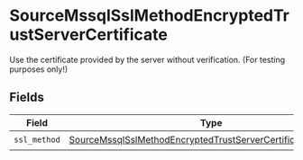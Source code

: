 # SourceMssqlSslMethodEncryptedTrustServerCertificate

Use the certificate provided by the server without verification. (For testing purposes only!)


## Fields

| Field                                                                                                                                               | Type                                                                                                                                                | Required                                                                                                                                            | Description                                                                                                                                         |
| --------------------------------------------------------------------------------------------------------------------------------------------------- | --------------------------------------------------------------------------------------------------------------------------------------------------- | --------------------------------------------------------------------------------------------------------------------------------------------------- | --------------------------------------------------------------------------------------------------------------------------------------------------- |
| `ssl_method`                                                                                                                                        | [SourceMssqlSslMethodEncryptedTrustServerCertificateSslMethod](../../models/shared/sourcemssqlsslmethodencryptedtrustservercertificatesslmethod.md) | :heavy_check_mark:                                                                                                                                  | N/A                                                                                                                                                 |